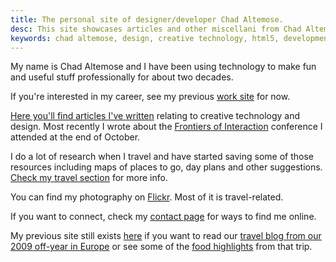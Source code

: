 ```yaml
---
title: The personal site of designer/developer Chad Altemose.
desc: This site showcases articles and other miscellani from Chad Altemose, a web designer and developer with a successful 20-year career tract.
keywords: chad altemose, design, creative technology, html5, development
---
```


My name is Chad Altemose and I have been using technology to make fun and useful stuff professionally for about two decades. 

If you're interested in my career, see my previous [work site](/work) for now.

[Here you'll find articles I've written](/articles) relating to creative technology and design. Most recently I wrote about the [Frontiers of Interaction](/articles/2013/11/05/frontiers-of-interaction/) conference I attended at the end of October.

I do a lot of research when I travel and have started saving some of those resources including maps of places to go, day plans and other suggestions. [Check my travel section](/travel) for more info.

You can find my photography on [Flickr](http://flickr.com/caltemose). Most of it is travel-related.

If you want to connect, check my [contact page](/contact) for ways to find me online.

My previous site still exists [here](/site/) if you want to read our [travel blog from our 2009 off-year in Europe](/site/travelog/) or see some of the [food highlights](/site/travelog/travelmeals) from that trip.